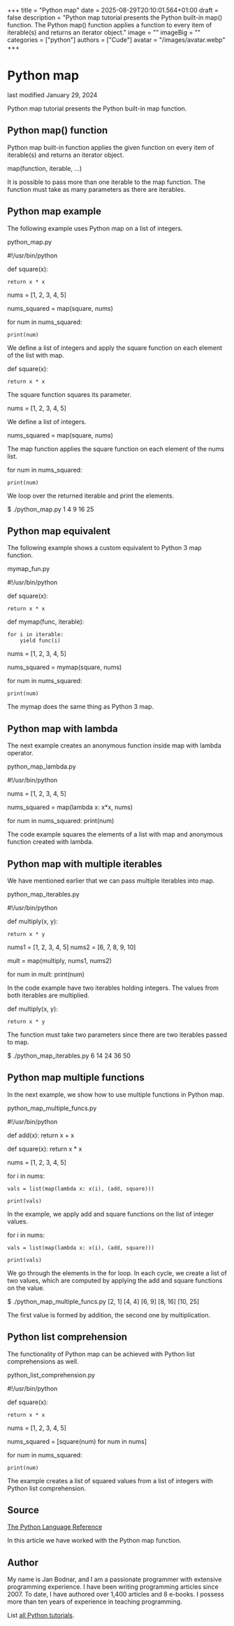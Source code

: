 +++
title = "Python map"
date = 2025-08-29T20:10:01.564+01:00
draft = false
description = "Python map tutorial presents the Python built-in map() function. The Python map() function applies a function to every item of iterable(s) and returns an iterator object."
image = ""
imageBig = ""
categories = ["python"]
authors = ["Cude"]
avatar = "/images/avatar.webp"
+++

# Python map

last modified January 29, 2024

Python map tutorial presents the Python built-in map function.

## Python map() function

Python map built-in function applies the given
function on every item of iterable(s) and returns an iterator object.

map(function, iterable, ...)

It is possible to pass more than one iterable to the map function.
The function must take as many parameters as there are iterables.

## Python map example

The following example uses Python map on
a list of integers.

python_map.py
  

#!/usr/bin/python

def square(x):

    return x * x

nums = [1, 2, 3, 4, 5]

nums_squared = map(square, nums)

for num in nums_squared:

    print(num)

We define a list of integers and apply the square
function on each element of the list with map.

def square(x):

    return x * x

The square function squares its parameter.

nums = [1, 2, 3, 4, 5]

We define a list of integers.

nums_squared = map(square, nums)

The map function applies the square
function on each element of the nums list.

for num in nums_squared:

    print(num)

We loop over the returned iterable and print the elements.

$ ./python_map.py
1
4
9
16
25

## Python map equivalent

The following example shows a custom equivalent to Python 3 map
function.

mymap_fun.py
  

#!/usr/bin/python

def square(x):

    return x * x

def mymap(func, iterable):

    for i in iterable:
        yield func(i)

nums = [1, 2, 3, 4, 5]

nums_squared = mymap(square, nums)

for num in nums_squared:

    print(num)

The mymap does the same thing as Python 3
map.

## Python map with lambda

The next example creates an anonymous function inside
map with lambda operator.

python_map_lambda.py
  

#!/usr/bin/python

nums = [1, 2, 3, 4, 5]

nums_squared = map(lambda x: x*x, nums)

for num in nums_squared:
    print(num)

The code example squares the elements of a list with
map and anonymous function created with
lambda.

## Python map with multiple iterables

We have mentioned earlier that we can pass multiple iterables
into map.

python_map_iterables.py
  

#!/usr/bin/python

def multiply(x, y):

    return x * y

nums1 = [1, 2, 3, 4, 5]
nums2 = [6, 7, 8, 9, 10]

mult = map(multiply, nums1, nums2)

for num in mult:
    print(num)

In the code example have two iterables holding integers. The values from
both iterables are multiplied.

def multiply(x, y):

    return x * y

The function must take two parameters since there are two iterables passed
to map.

$ ./python_map_iterables.py
6
14
24
36
50

## Python map multiple functions

In the next example, we show how to use multiple functions
in Python map.

python_map_multiple_funcs.py
  

#!/usr/bin/python

def add(x):
    return x + x

def square(x):
    return x * x

nums = [1, 2, 3, 4, 5]

for i in nums:

    vals = list(map(lambda x: x(i), (add, square)))

    print(vals)

In the example, we apply add and square
functions on the list of integer values.

for i in nums:

    vals = list(map(lambda x: x(i), (add, square)))

    print(vals)

We go through the elements in the for loop. In each cycle, we
create a list of two values, which are computed by applying
the add and square functions on
the value.

$ ./python_map_multiple_funcs.py
[2, 1]
[4, 4]
[6, 9]
[8, 16]
[10, 25]

The first value is formed by addition, the second
one by multiplication.

## Python list comprehension

The functionality of Python map can be achieved with Python list
comprehensions as well.

python_list_comprehension.py
  

#!/usr/bin/python

def square(x):

    return x * x

nums = [1, 2, 3, 4, 5]

nums_squared = [square(num) for num in nums]

for num in nums_squared:

    print(num)

The example creates a list of squared values from a list of integers with Python
list comprehension.

## Source

[The Python Language Reference](https://docs.python.org/3/reference/index.html)

In this article we have worked with the Python map function.

## Author

My name is Jan Bodnar, and I am a passionate programmer with extensive
programming experience. I have been writing programming articles since 2007.
To date, I have authored over 1,400 articles and 8 e-books. I possess more
than ten years of experience in teaching programming.

List [all Python tutorials](/python/).